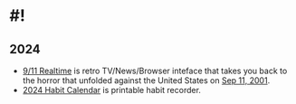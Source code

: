 # #!

## 2024

- [9/11 Realtime](https://911realtime.org) is retro TV/News/Browser inteface that takes you back to the horror that unfolded against the United States on [Sep 11, 2001](https://en.wikipedia.org/wiki/September_11_attacks).
- [2024 Habit Calendar](https://habitcalendar.co) is printable habit recorder.